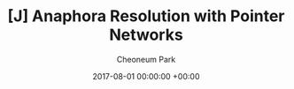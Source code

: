 ---
layout: post
title:  "[J] Anaphora Resolution with Pointer Networks"
date:   2017-08-01 00:00:00 +00:00
categories: journal
author: "Cheoneum Park"
authors: "Changki Lee, Sangkeun Jung, <strong>Cheoneum Park</strong>"
venue: "Pattern Recognition Letters"
paper: https://www.sciencedirect.com/science/article/abs/pii/S0167865517301630
---